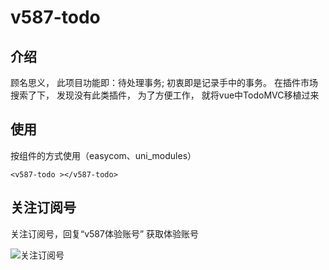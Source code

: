 # v587-todo

## 介绍
顾名思义， 此项目功能即：待处理事务; 初衷即是记录手中的事务。
在插件市场搜索了下， 发现没有此类插件， 为了方便工作， 就将vue中TodoMVC移植过来

## 使用
按组件的方式使用（easycom、uni_modules）

```vue
<v587-todo ></v587-todo>
```

## 关注订阅号

关注订阅号，回复“v587体验账号” 获取体验账号

![关注订阅号](https://vkceyugu.cdn.bspapp.com/VKCEYUGU-aeeaeb50-6081-4de4-b6ab-d4b54fca38bf/00aa4a73-04b4-4b1a-b6d1-161a2781ec88.jpg)

